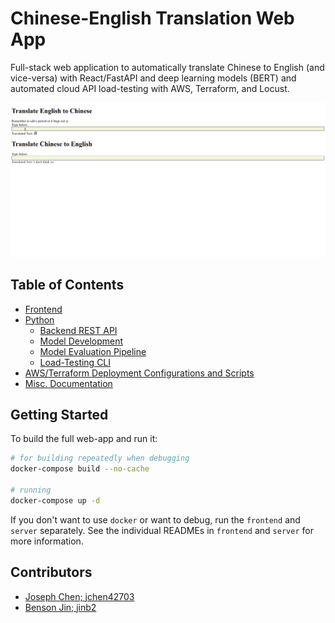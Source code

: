 # Chinese-English Translation Web App

Full-stack web application to automatically translate Chinese to English (and vice-versa) with React/FastAPI and deep learning models (BERT) and automated cloud API load-testing with AWS, Terraform, and Locust.

![](./docs/images/demo.gif)

## Table of Contents

- [Frontend](./frontend)
- [Python](./server)
  - [Backend REST API](./server/README.md)
  - [Model Development](./server/chinese_translation_api/models/README.md)
  - [Model Evaluation Pipeline](./server/chinese_translation_api/evaluation)
  - [Load-Testing CLI](./server/loadtest_cli/README.md)
- [AWS/Terraform Deployment Configurations and Scripts](./deploy/README.md)
- [Misc. Documentation](./docs/deployment.md)

## Getting Started

To build the full web-app and run it:

```bash
# for building repeatedly when debugging
docker-compose build --no-cache

# running
docker-compose up -d
```

If you don't want to use `docker` or want to debug, run the `frontend` and `server` separately. See the individual READMEs in `frontend` and `server` for more information.

## Contributors

- [Joseph Chen; jchen42703](https://github.com/jchen42703/)
- [Benson Jin; jinb2](https://github.com/Jinb2)
